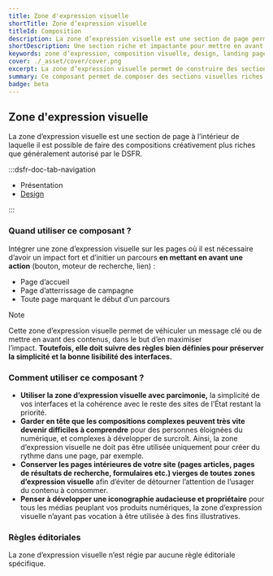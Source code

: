 ```yaml
---
title: Zone d'expression visuelle
shortTitle: Zone d’expression visuelle
titleId: Composition
description: La zone d’expression visuelle est une section de page permettant des compositions créatives pour maximiser l’impact d’un message ou d’une action sur certaines pages clés.
shortDescription: Une section riche et impactante pour mettre en avant un message ou une action.
keywords: zone d’expression, composition visuelle, design, landing page, page d’accueil, campagne, impact, interface, DSFR, accessibilité
cover: ./_asset/cover/cover.png
excerpt: La zone d’expression visuelle permet de construire des sections fortes et distinctives pour mettre en avant un message ou une action dans des pages stratégiques.
summary: Ce composant permet de composer des sections visuelles riches pour les pages d’accueil, de campagne ou de démarrage d’un parcours. Il autorise des mises en page plus expressives que le reste du DSFR tout en respectant des règles strictes de lisibilité et de cohérence. La zone d’expression visuelle combine textes, images et arrière-plans personnalisables pour générer de l’impact sans nuire à l’accessibilité ni à la simplicité des interfaces de l’État.
badge: beta
---
```


## Zone d'expression visuelle

La zone d’expression visuelle est une section de page à l’intérieur de laquelle il est possible de faire des compositions créativement plus riches que généralement autorisé par le DSFR.

:::dsfr-doc-tab-navigation

- Présentation
- [Design](./design/index.md)

:::

### Quand utiliser ce composant ?

Intégrer une zone d’expression visuelle sur les pages où il est nécessaire d’avoir un impact fort et d’initier un parcours **en mettant en avant une action** (bouton, moteur de recherche, lien) :

- Page d’accueil
- Page d’atterrissage de campagne
- Toute page marquant le début d’un parcours

> [!NOTE]
> Cette zone d’expression visuelle permet de véhiculer un message clé ou de mettre en avant des contenus, dans le but d’en maximiser l’impact. **Toutefois, elle doit suivre des règles bien définies pour préserver la simplicité et la bonne lisibilité des interfaces.**

### Comment utiliser ce composant ?

- **Utiliser la zone d’expression visuelle avec parcimonie,** la simplicité de vos interfaces et la cohérence avec le reste des sites de l’État restant la priorité.
- **Garder en tête que les compositions complexes peuvent très vite devenir difficiles à comprendre** pour des personnes éloignées du numérique, et complexes à développer de surcroît. Ainsi, la zone d’expression visuelle ne doit pas être utilisée uniquement pour créer du rythme dans une page, par exemple.
- **Conserver les pages intérieures de votre site (pages articles, pages de résultats de recherche, formulaires etc.) vierges de toutes zones d’expression visuelle** afin d’éviter de détourner l’attention de l’usager du contenu à consommer.
- **Penser à développer une iconographie audacieuse et propriétaire** pour tous les médias peuplant vos produits numériques, la zone d’expression visuelle n’ayant pas vocation à être utilisée à des fins illustratives.

### Règles éditoriales

La zone d’expression visuelle n’est régie par aucune règle éditoriale spécifique.

